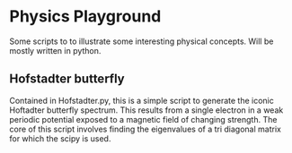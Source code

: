 Physics Playground
==================

Some scripts to to illustrate some interesting physical concepts. Will be mostly written in python.

Hofstadter butterfly
--------------
Contained in Hofstadter.py, this is a simple script to generate the iconic Hoftadter butterfly spectrum. This results from a single electron in a weak periodic potential exposed to a magnetic field of changing strength. The core of this script involves finding the eigenvalues of a tri diagonal matrix for which the scipy is used. 
